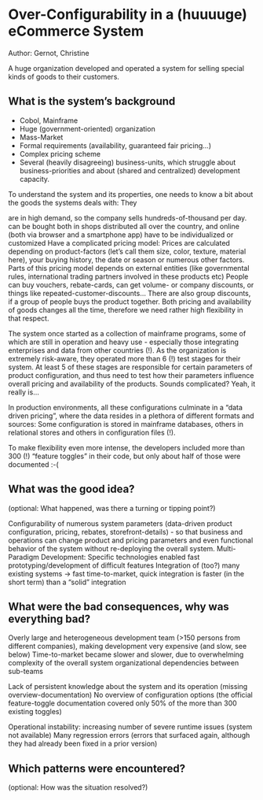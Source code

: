 # Over-Configurability in a (huuuuge) eCommerce System
Author: Gernot, Christine

A huge organization developed and operated a system for selling special kinds of goods to their customers. 

## What is the system’s background

* Cobol, Mainframe
* Huge (government-oriented) organization
* Mass-Market
* Formal requirements (availability, guaranteed fair pricing…)
* Complex pricing scheme
* Several (heavily disagreeing) business-units, which struggle about business-priorities and about (shared and centralized) development capacity.


To understand the system and its properties, one needs to know a bit about the goods the systems deals with: They

are in high demand, so the company sells hundreds-of-thousand per day.
can be bought both in shops distributed all over the country, and online (both via browser and a smartphone app)
have to be individualized or customized
Have a complicated pricing model: Prices are calculated depending on product-factors (let’s call them size, color, texture, material here), your buying history, the date or season or numerous other factors.
Parts of this pricing model depends on external entities (like governmental rules, international trading partners involved in these products etc)
People can buy vouchers, rebate-cards, can get volume- or company discounts, or things like repeated-customer-discounts…
There are also group discounts, if a group of people buys the product together.
Both pricing and availability of goods changes all the time, therefore we need rather high flexibility in that respect.

The system once started as a collection of mainframe programs, some of which are still in operation and heavy use - especially those integrating enterprises and data from other countries (!). 
As the organization is extremely risk-aware, they operated more than 6 (!) test stages for their system. At least 5 of these stages are responsible for certain parameters of product configuration, and thus need to test how their parameters influence overall pricing and availability of the products. Sounds complicated? Yeah, it really is…

In production environments, all these configurations culminate in a “data driven pricing”, where the data resides in a plethora of different formats and sources: Some configuration is stored in mainframe databases, others in relational stores and others in configuration files (!).

To make flexibility even more intense, the developers included more than 300 (!) “feature toggles” in their code, but only about half of those were documented :-(



## What was the good idea?
(optional: What happened, was there a turning or tipping point?)

Configurability of numerous system parameters (data-driven product configuration, pricing, rebates, storefront-details) - so that business and operations can change product and pricing parameters and even functional behavior of the system without re-deploying the overall system.
Multi-Paradigm Development: Specific technologies enabled fast prototyping/development of difficult features
Integration of (too?) many existing systems -> fast time-to-market, quick integration is faster (in the short term) than a “solid” integration


## What were the bad consequences, why was everything bad?


Overly large and heterogeneous development team (>150 persons from different companies), making development very expensive (and slow, see below)
Time-to-market became slower and slower, due to 
overwhelming complexity of the overall system
organizational dependencies between sub-teams

Lack of persistent knowledge about the system and its operation (missing overview-documentation)
No overview of configuration options (the official feature-toggle documentation covered only 50% of the more than 300 existing toggles)

Operational instability: increasing number of severe runtime issues (system not available)
Many regression errors (errors that surfaced again, although they had already been fixed in a prior version)


## Which patterns were encountered?
(optional: How was the situation resolved?)
